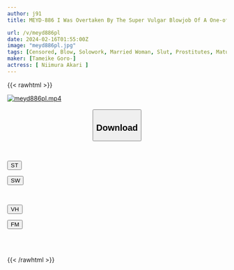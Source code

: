 ```yaml
---
author: j91
title: MEYD-886 I Was Overtaken By The Super Vulgar Blowjob Of A One-off Pin Salon Girl I Met At A Local Business Office Akari Niimura

url: /v/meyd886pl
date: 2024-02-16T01:55:00Z
image: "meyd886pl.jpg"
tags: [Censored, Blow, Solowork, Married Woman, Slut, Prostitutes, Mature Woman	]
maker: [Tameike Goro-]
actress: [ Niimura Akari ]
---
```



{{< rawhtml >}}

<div class="video" data-videoid="3DWBQ8MWWDcDJ7">
    <a href="javascript:;">
        <img src="/v/meyd886pl/meyd886pl.jpg" width="WIDTH" height="HEIGHT" alt="meyd886pl.mp4" loading="lazy">
    </a>
</div>

<script type="text/javascript" src="https://j91.asia/asset/on-demand-st.js"></script>

<br>
  <link rel="stylesheet" href="https://j91.asia/asset/bs5.css">
  
  <center>
  <button class="btn btn-primary" type="button" data-bs-toggle="collapse" data-bs-target=".multi-collapse" aria-expanded="false" aria-controls="multiCollapseExample1 multiCollapseExample2"><h2>Download</h2></button></center>
</p>
<div class="row">
  <div class="col">
    <div class="collapse multi-collapse" id="multiCollapseExample1">
      <div class="card card-body">
	      	      <br>
<div class="buttons">  
<p><a href="https://streamtape.to/v/3DWBQ8MWWDcDJ7" target="_blank"><button class="btn-hover color-3"><i class="fa fa-download"></i> ST</button></a></p>
<p><a href="https://cdnwish.com/tceb3ylbzw9s" target="_blank"><button class="btn-hover color-2"><i class="fa fa-download"></i> SW</button></a></p></div>
    </div>
  </div>
</div>
  <div class="col">
    <div class="collapse multi-collapse" id="multiCollapseExample2">
      <div class="card card-body">
	      <br>
<div class="buttons">
<p><a href="javascript:;" target="_blank"><button class="btn-hover color-9"><i class="fa fa-download"></i> VH</button></a></p>
<p><a href="javascript:;"><button class="btn-hover color-8"><i class="fa fa-download"></i> FM</button></a></p></div>
<br><br>
      </div>
    </div>
  </div>
</div>

{{< /rawhtml >}}